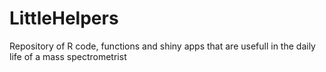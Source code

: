 # LittleHelpers
Repository of R code, functions and shiny apps that are usefull in the daily life of a mass spectrometrist
